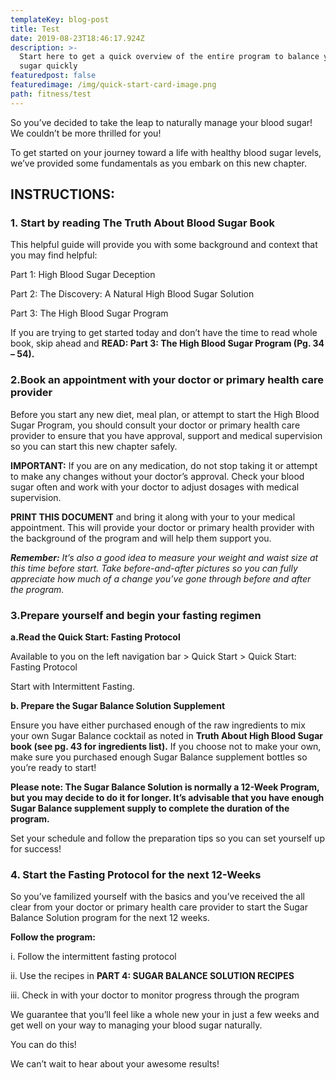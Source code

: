 ```yaml
---
templateKey: blog-post
title: Test
date: 2019-08-23T18:46:17.924Z
description: >-
  Start here to get a quick overview of the entire program to balance your blood
  sugar quickly
featuredpost: false
featuredimage: /img/quick-start-card-image.png
path: fitness/test
---
```

So you’ve decided to take the leap to naturally manage your blood sugar! We couldn’t be more thrilled for you!

To get started on your journey toward a life with healthy blood sugar levels, we’ve provided some fundamentals as you embark on this new chapter.

## INSTRUCTIONS:

### 1. Start by reading The Truth About Blood Sugar Book

This helpful guide will provide you with some background and context that you may find helpful:

Part 1: High Blood Sugar Deception

Part 2: The Discovery: A Natural High Blood Sugar Solution

Part 3: The High Blood Sugar Program

If you are trying to get started today and don’t have the time to read whole book, skip ahead and **READ: Part 3: The High Blood Sugar Program (Pg. 34 – 54).**

### 2.Book an appointment with your doctor or primary health care provider

Before you start any new diet, meal plan, or attempt to start the High Blood Sugar Program, you should consult your doctor or primary health care provider to ensure that you have approval, support and medical supervision so you can start this new chapter safely.

**IMPORTANT:** If you are on any medication, do not stop taking it or attempt to make any changes without your doctor’s approval. Check your blood sugar often and work with your doctor to adjust dosages with medical supervision.

**PRINT THIS DOCUMENT** and bring it along with your to your medical appointment. This will provide your doctor or primary health provider with the background of the program and will help them support you.

_**Remember:** It’s also a good idea to measure your weight and waist size at this time before start. Take before-and-after pictures so you can fully appreciate how much of a change you’ve gone through before and after the program._

### 3.Prepare yourself and begin your fasting regimen

**a.Read the Quick Start: Fasting Protocol**

Available to you on the left navigation bar > Quick Start > Quick Start: Fasting Protocol

Start with Intermittent Fasting.

**b. Prepare the Sugar Balance Solution Supplement**

Ensure you have either purchased enough of the raw ingredients to mix your own Sugar Balance cocktail as noted in **Truth About High Blood Sugar book (see pg. 43 for ingredients list).** If you choose not to make your own, make sure you purchased enough Sugar Balance supplement bottles so you’re ready to start!

**Please note: The Sugar Balance Solution is normally a 12-Week Program, but you may decide to do it for longer. It’s advisable that you have enough Sugar Balance supplement supply to complete the duration of the program.**

Set your schedule and follow the preparation tips so you can set yourself up for success!

### 4. Start the Fasting Protocol for the next 12-Weeks
   So you’ve familized yourself with the basics and you’ve received the all clear from your doctor or primary health care provider to start the Sugar Balance Solution program for the next 12 weeks.

**Follow the program:**

i. Follow the intermittent fasting protocol

ii. Use the recipes in **PART 4: SUGAR BALANCE SOLUTION RECIPES**

iii. Check in with your doctor to monitor progress through the program

We guarantee that you’ll feel like a whole new your in just a few weeks and get well on your way to managing your blood sugar naturally.

You can do this!

We can’t wait to hear about your awesome results!
